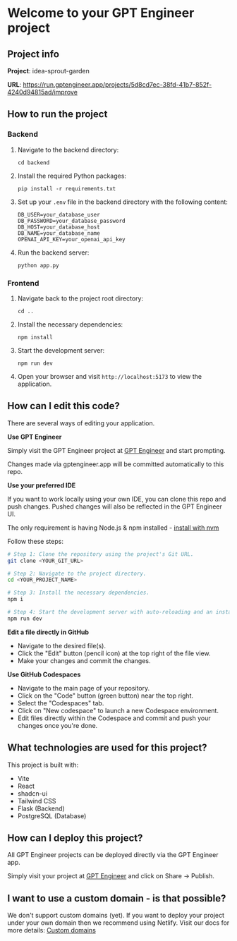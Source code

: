 # Welcome to your GPT Engineer project

## Project info

**Project**: idea-sprout-garden

**URL**: https://run.gptengineer.app/projects/5d8cd7ec-38fd-41b7-852f-4240d94815ad/improve

## How to run the project

### Backend

1. Navigate to the backend directory:
   ```
   cd backend
   ```

2. Install the required Python packages:
   ```
   pip install -r requirements.txt
   ```

3. Set up your `.env` file in the backend directory with the following content:
   ```
   DB_USER=your_database_user
   DB_PASSWORD=your_database_password
   DB_HOST=your_database_host
   DB_NAME=your_database_name
   OPENAI_API_KEY=your_openai_api_key
   ```

4. Run the backend server:
   ```
   python app.py
   ```

### Frontend

1. Navigate back to the project root directory:
   ```
   cd ..
   ```

2. Install the necessary dependencies:
   ```
   npm install
   ```

3. Start the development server:
   ```
   npm run dev
   ```

4. Open your browser and visit `http://localhost:5173` to view the application.

## How can I edit this code?

There are several ways of editing your application.

**Use GPT Engineer**

Simply visit the GPT Engineer project at [GPT Engineer](https://gptengineer.app/projects/5d8cd7ec-38fd-41b7-852f-4240d94815ad/improve) and start prompting.

Changes made via gptengineer.app will be committed automatically to this repo.

**Use your preferred IDE**

If you want to work locally using your own IDE, you can clone this repo and push changes. Pushed changes will also be reflected in the GPT Engineer UI.

The only requirement is having Node.js & npm installed - [install with nvm](https://github.com/nvm-sh/nvm#installing-and-updating)

Follow these steps:

```sh
# Step 1: Clone the repository using the project's Git URL.
git clone <YOUR_GIT_URL>

# Step 2: Navigate to the project directory.
cd <YOUR_PROJECT_NAME>

# Step 3: Install the necessary dependencies.
npm i

# Step 4: Start the development server with auto-reloading and an instant preview.
npm run dev
```

**Edit a file directly in GitHub**

- Navigate to the desired file(s).
- Click the "Edit" button (pencil icon) at the top right of the file view.
- Make your changes and commit the changes.

**Use GitHub Codespaces**

- Navigate to the main page of your repository.
- Click on the "Code" button (green button) near the top right.
- Select the "Codespaces" tab.
- Click on "New codespace" to launch a new Codespace environment.
- Edit files directly within the Codespace and commit and push your changes once you're done.

## What technologies are used for this project?

This project is built with:

- Vite
- React
- shadcn-ui
- Tailwind CSS
- Flask (Backend)
- PostgreSQL (Database)

## How can I deploy this project?

All GPT Engineer projects can be deployed directly via the GPT Engineer app.

Simply visit your project at [GPT Engineer](https://gptengineer.app/projects/5d8cd7ec-38fd-41b7-852f-4240d94815ad/improve) and click on Share -> Publish.

## I want to use a custom domain - is that possible?

We don't support custom domains (yet). If you want to deploy your project under your own domain then we recommend using Netlify. Visit our docs for more details: [Custom domains](https://docs.gptengineer.app/tips-tricks/custom-domain/)